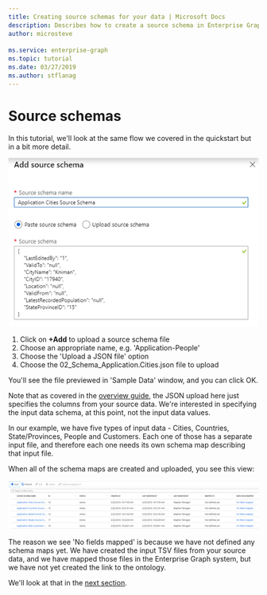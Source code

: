 ```yaml
---
title: Creating source schemas for your data | Microsoft Docs
description: Describes how to create a source schema in Enterprise Graph
author: microsteve

ms.service: enterprise-graph
ms.topic: tutorial
ms.date: 03/27/2019
ms.author: stflanag
---
```


# Source schemas

In this tutorial, we'll look at the same flow we covered in the quickstart but in a bit more detail.

![Source schema step](media/quickstart/12-add-source-schema.png)

1. Click on **+Add** to upload a source schema file
1. Choose an appropriate name, e.g. 'Application-People'
1. Choose the 'Upload a JSON file' option
1. Choose the 02_Schema_Application.Cities.json file to upload

You'll see the file previewed in 'Sample Data' window, and you can click OK.

Note that as covered in the [overview guide](/source-schema-concepts.md), the JSON upload here just specifies the columns from your source data. We're interested in specifying the input data schema, at this point, not the input data values.

In our example, we have five types of input data - Cities, Countries, State/Provinces, People and Customers. Each one of those has a separate input file, and therefore each one needs its own schema map describing that input file. 

When all of the schema maps are created and uploaded, you see this view:

![All schemas](media/quickstart/15-all-schema-uploaded.png)

The reason we see 'No fields mapped' is because we have not defined any schema maps yet. We have created the input TSV files from your source data, and we have mapped those files in the Enterprise Graph system, but we have not yet created the link to the ontology.

We'll look at that in the [next section](schema-map-concepts.md).